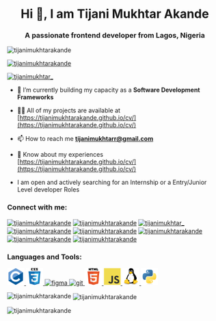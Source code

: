<h1 align="center">Hi 👋, I am Tijani Mukhtar Akande</h1>
<h3 align="center">A passionate frontend developer from Lagos, Nigeria</h3>

<p align="left"> <img src="https://komarev.com/ghpvc/?username=tijanimukhtarakande&label=Profile%20views&color=0068a8&style=plastic" alt="tijanimukhtarakande" /> </p>

<p align="left"> <a href="https://github.com/ryo-ma/github-profile-trophy"><img src="https://github-profile-trophy.vercel.app/?username=tijanimukhtarakande" alt="tijanimukhtarakande" /></a> </p>

<p align="left"> <a href="https://twitter.com/tijanimukhtar_" target="blank"><img src="https://img.shields.io/twitter/follow/tijanimukhtar_?logo=twitter&style=for-the-badge" alt="tijanimukhtar_" /></a> </p>

- 🌱 I’m currently building my capacity as a **Software Development Frameworks**

- 👨‍💻 All of my projects are available at [https://tijanimukhtarakande.github.io/cv/](https://tijanimukhtarakande.github.io/cv/)


- 📫 How to reach me **tijanimukhtarr@gmail.com**

- 📄 Know about my experiences [https://tijanimukhtarakande.github.io/cv/](https://tijanimukhtarakande.github.io/cv/)
- I am open and actively searching for an Internship or a Entry/Junior Level developer Roles

<h3 align="left">Connect with me:</h3>
<p align="left">
<a href="https://codepen.io/tijanimukhtarakande" target="blank"><img align="center" src="https://raw.githubusercontent.com/rahuldkjain/github-profile-readme-generator/master/src/images/icons/Social/codepen.svg" alt="tijanimukhtarakande" height="30" width="40" /></a>
<a href="https://dev.to/tijanimukhtarakande" target="blank"><img align="center" src="https://raw.githubusercontent.com/rahuldkjain/github-profile-readme-generator/master/src/images/icons/Social/devto.svg" alt="tijanimukhtarakande" height="30" width="40" /></a>
<a href="https://twitter.com/tijanimukhtar_" target="blank"><img align="center" src="https://raw.githubusercontent.com/rahuldkjain/github-profile-readme-generator/master/src/images/icons/Social/twitter.svg" alt="tijanimukhtar_" height="30" width="40" /></a>
<a href="https://linkedin.com/in/tijanimukhtarakande" target="blank"><img align="center" src="https://raw.githubusercontent.com/rahuldkjain/github-profile-readme-generator/master/src/images/icons/Social/linked-in-alt.svg" alt="tijanimukhtarakande" height="30" width="40" /></a>
<a href="https://stackoverflow.com/users/tijanimukhtarakande" target="blank"><img align="center" src="https://raw.githubusercontent.com/rahuldkjain/github-profile-readme-generator/master/src/images/icons/Social/stack-overflow.svg" alt="tijanimukhtarakande" height="30" width="40" /></a>
<a href="https://instagram.com/tijanimukhtarakande" target="blank"><img align="center" src="https://raw.githubusercontent.com/rahuldkjain/github-profile-readme-generator/master/src/images/icons/Social/instagram.svg" alt="tijanimukhtarakande" height="30" width="40" /></a>
<a href="https://dribbble.com/tijanimukhtarakande" target="blank"><img align="center" src="https://raw.githubusercontent.com/rahuldkjain/github-profile-readme-generator/master/src/images/icons/Social/dribbble.svg" alt="tijanimukhtarakande" height="30" width="40" /></a>
<a href="https://www.behance.net/tijanimukhtarakande" target="blank"><img align="center" src="https://raw.githubusercontent.com/rahuldkjain/github-profile-readme-generator/master/src/images/icons/Social/behance.svg" alt="tijanimukhtarakande" height="30" width="40" /></a>

</p>

<h3 align="left">Languages and Tools:</h3>
<p align="left"> <a href="https://www.cprogramming.com/" target="_blank" rel="noreferrer"> <img src="https://raw.githubusercontent.com/devicons/devicon/master/icons/c/c-original.svg" alt="c" width="40" height="40"/>  <a href="https://www.w3schools.com/css/" target="_blank" rel="noreferrer"> <img src="https://raw.githubusercontent.com/devicons/devicon/master/icons/css3/css3-original-wordmark.svg" alt="css3" width="40" height="40"/> </a> <a href="https://www.figma.com/" target="_blank" rel="noreferrer"> <img src="https://www.vectorlogo.zone/logos/figma/figma-icon.svg" alt="figma" width="40" height="40"/> </a> <a href="https://git-scm.com/" target="_blank" rel="noreferrer"> <img src="https://www.vectorlogo.zone/logos/git-scm/git-scm-icon.svg" alt="git" width="40" height="40"/> </a> <a href="https://www.w3.org/html/" target="_blank" rel="noreferrer"> <img src="https://raw.githubusercontent.com/devicons/devicon/master/icons/html5/html5-original-wordmark.svg" alt="html5" width="40" height="40"/> </a>  <a href="https://developer.mozilla.org/en-US/docs/Web/JavaScript" target="_blank" rel="noreferrer"> <img src="https://raw.githubusercontent.com/devicons/devicon/master/icons/javascript/javascript-original.svg" alt="javascript" width="40" height="40"/> </a> <a href="https://www.linux.org/" target="_blank" rel="noreferrer"> <img src="https://raw.githubusercontent.com/devicons/devicon/master/icons/linux/linux-original.svg" alt="linux" width="40" height="40"/> </a>   <a href="https://www.python.org" target="_blank" rel="noreferrer"> <img src="https://raw.githubusercontent.com/devicons/devicon/master/icons/python/python-original.svg" alt="python" width="40" height="40"/> </a> </p>

<p><img align="left" src="https://github-readme-stats.vercel.app/api/top-langs?username=tijanimukhtarakande&show_icons=true&locale=en&layout=compact" alt="tijanimukhtarakande" /></p>

<p>&nbsp;<img align="center" src="https://github-readme-stats.vercel.app/api?username=tijanimukhtarakande&show_icons=true&locale=en" alt="tijanimukhtarakande" /></p>

<p><img align="center" src="https://github-readme-streak-stats.herokuapp.com/?user=tijanimukhtarakande&" alt="tijanimukhtarakande" /></p>

